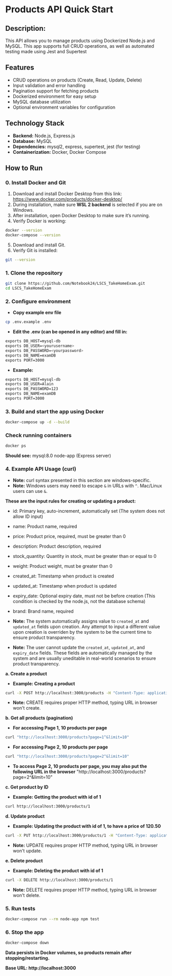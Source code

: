 # Products API Quick Start

## Description:
This API allows you to manage products using Dockerized Node.js and MySQL. This app supports full CRUD operations, as well as automated testing made using Jest and Supertest

## Features

- CRUD operations on products (Create, Read, Update, Delete)
- Input validation and error handling
- Pagination support for fetching products
- Dockerized environment for easy setup
- MySQL database utilization
- Optional environment variables for configuration

## Technology Stack

- **Backend:** Node.js, Express.js
- **Database:** MySQL
- **Dependencies:** mysql2, express, supertest, jest (for testing)
- **Containerization:** Docker, Docker Compose

## How to Run

### 0. Install Docker and Git
1. Download and install Docker Desktop from this link: https://www.docker.com/products/docker-desktop/
2. During installation, make sure **WSL 2 backend** is selected if you are on Windows.
3. After installation, open Docker Desktop to make sure it’s running.
4. Verify Docker is working:
```bash
docker --version
docker-compose --version
```
5. Download and install Git.
6. Verify Git is installed:
```bash
git --version
```

### 1. Clone the repository
```bash
git clone https://github.com/Notebook24/LSCS_TakeHomeExam.git
cd LSCS_TakeHomeExam
```

### 2. Configure environment
- **Copy example env file**
```bash
cp .env.example .env
```

- **Edit the .env (can be opened in any editor) and fill in:**
```bash
exports DB_HOST=mysql-db
exports DB_USER=<yourusername>        
exports DB_PASSWORD=<yourpassword>    
exports DB_NAME=examDB
exports PORT=3000
```

- **Example:**
```bash
exports DB_HOST=mysql-db
exports DB_USER=Alain
exports DB_PASSWORD=123
exports DB_NAME=examDB
exports PORT=3000
```

### 3. Build and start the app using Docker
```bash
docker-compose up -d --build
```

### Check running containers
```bash
docker ps
```
**Should see:**
mysql:8.0
node-app (Express server)

### 4. Example API Usage (curl)

- **Note:** curl syntax presented in this section are windows-specific.
- **Note:** Windows users may need to escape `&` in URLs with `^`. Mac/Linux users can use `&`.

**These are the input rules for creating or updating a product:**
- id: Primary key, auto-increment, automatically set (The system does not allow ID input)
- name: Product name, required
- price: Product price, required, must be greater than 0
- description: Product description, required
- stock_quantity: Quantity in stock, must be greater than or equal to 0
- weight: Product weight, must be greater than 0
- created_at: Timestamp when product is created
- updated_at: Timestamp when product is updated
- expiry_date: Optional expiry date, must not be before creation (This condition is checked by the node.js, not the database schema)
- brand: Brand name, required

- **Note:** The system automatically assigns value to `created_at` and `updated_at` fields upon creation. Any attempt to input a different value upon creation is overriden by the system to be the current time to ensure product transparency.
- **Note:** The user cannot update the `created_at`, `updated_at`, and `expiry_date` fields. These fields are automatically managed by the system and are usually uneditable in real-world scenarios to ensure product transparency.

**a. Create a product**
- **Example: Creating a product**
```bash
curl -X POST http://localhost:3000/products -H "Content-Type: application/json" -d "{\"name\":\"Sample Product\",\"price\":99.99,\"description\":\"Test product\",\"stock_quantity\":10,\"weight\":1.5,\"expiry_date\":\"2025-12-31\",\"brand\":\"TestBrand\"}"
```
- **Note:** CREATE requires proper HTTP method, typing URL in browser won't create.

**b. Get all products (pagination)**
- **For accessing Page 1, 10 products per page**
```bash
curl "http://localhost:3000/products?page=1^&limit=10"
```
- **For accessing Page 2, 10 products per page**
```bash
curl "http://localhost:3000/products?page=2^&limit=10"
```

- **To access Page 2, 10 products per page, you may also put the following URL in the browser**
"http://localhost:3000/products?page=2^&limit=10"

**c. Get product by ID**
- **Example: Getting the product with id of 1**
```bash
curl http://localhost:3000/products/1
```

**d. Update product**
- **Example: Updating the product with id of 1, to have a price of 120.50**
```bash
curl -X PUT http://localhost:3000/products/1 -H "Content-Type: application/json" -d "{\"price\":120.50}"
```
- **Note:** UPDATE requires proper HTTP method, typing URL in browser won't update.

**e. Delete product**
- **Example: Deleting the product with id of 1**
```bash
curl -X DELETE http://localhost:3000/products/1
```
- **Note:** DELETE requires proper HTTP method, typing URL in browser won't delete.

### 5. Run tests
```bash
docker-compose run --rm node-app npm test
```

### 6. Stop the app
```bash
docker-compose down
```

**Data persists in Docker volumes, so products remain after stopping/restarting.**

**Base URL: http://localhost:3000**

